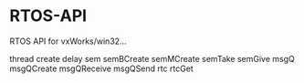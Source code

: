 # RTOS-API
RTOS API for vxWorks/win32...

thread
    create
    delay
sem 
    semBCreate
    semMCreate
    semTake
    semGive
msgQ
    msgQCreate
    msgQReceive
    msgQSend
rtc
    rtcGet

